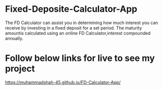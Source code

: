 # Fixed-Deposite-Calculator-App
The FD Calculator can assist you in determining how much interest you can receive by investing in a fixed deposit for a set period.
The maturity amountis calculated using an online FD Calculator,interest compounded annually.
# Follow below links for live to see my project


https://muhammadshah-45.github.io/FD-Calculator-App/
